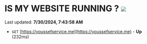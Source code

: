 # IS MY WEBSITE RUNNING ? [![](https://img.shields.io/static/v1?label=Sponsor&message=%E2%9D%A4&logo=GitHub&color=%23fe8e86)](https://github.com/sponsors/Youssef-Lehmam)

Last updated: **7/30/2024, 7:43:58 AM**

- `GET` [https://youssefservice.me](https://youssefservice.me) - **Up** (232ms)
